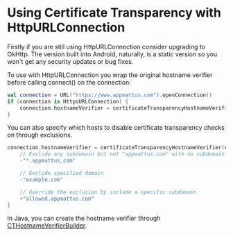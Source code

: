 # Using Certificate Transparency with HttpURLConnection

Firstly if you are still using HttpURLConnection consider upgrading to OkHttp.
The version built into Android, naturally, is a static version so you won't get
any security updates or bug fixes.

To use with HttpURLConnection you wrap the original hostname verifier before
calling connect() on the connection:

```kotlin
val connection = URL("https://www.appmattus.com").openConnection()
if (connection is HttpsURLConnection) {
    connection.hostnameVerifier = certificateTransparencyHostnameVerifier(connection.hostnameVerifier)
}
```

You can also specify which hosts to disable certificate transparency checks on
through exclusions.

```kotlin
connection.hostnameVerifier = certificateTransparencyHostnameVerifier(connection.hostnameVerifier) {
    // Exclude any subdomain but not "appmattus.com" with no subdomain
    -"*.appmattus.com"

    // Exclude specified domain
    -"example.com"

    // Override the exclusion by include a specific subdomain
    +"allowed.appmattus.com"
}
```

In Java, you can create the hostname verifier through
[CTHostnameVerifierBuilder](../certificatetransparency/src/main/kotlin/com/appmattus/certificatetransparency/CTHostnameVerifierBuilder.kt).
